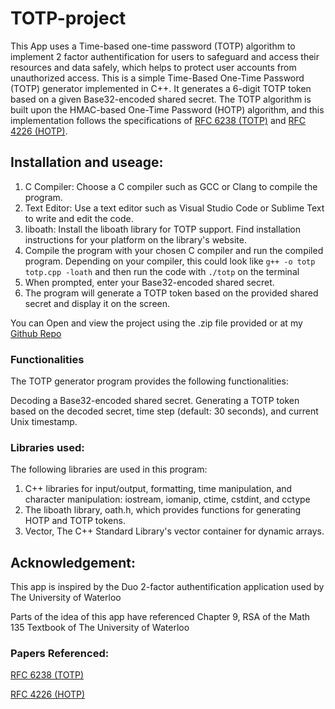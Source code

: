 # TOTP-project
This App uses a Time-based one-time password (TOTP) algorithm to implement 2 factor authentification for users to safeguard and access their resources 
and data safely, which helps to protect user accounts from unauthorized access. 
This is a simple Time-Based One-Time Password (TOTP) generator implemented in C++. 
It generates a 6-digit TOTP token based on a given Base32-encoded shared secret. 
The TOTP algorithm is built upon the HMAC-based One-Time Password (HOTP) algorithm, 
and this implementation follows the specifications of [RFC 6238 (TOTP)](https://www.rfc-editor.org/rfc/rfc6238) and [RFC 4226 (HOTP)](https://www.ietf.org/rfc/rfc4226.txt).

## Installation and useage:
1. C Compiler: Choose a C compiler such as GCC or Clang to compile the program.
2. Text Editor: Use a text editor such as Visual Studio Code or Sublime Text to write and edit the code.
3. liboath: Install the liboath library for TOTP support. Find installation instructions for your platform on the library's website.
4. Compile the program with your chosen C compiler and run the compiled program.
Depending on your compiler, this could look like `g++ -o totp totp.cpp -loath` and then run the code with `./totp` on the terminal
5. When prompted, enter your Base32-encoded shared secret.
6. The program will generate a TOTP token based on the provided shared secret and display it on the screen.

You can Open and view the project using the .zip file provided or at my [Github Repo](https://github.com/DialecticalJuche1912/TOTP-project)

### Functionalities
The TOTP generator program provides the following functionalities:

Decoding a Base32-encoded shared secret.
Generating a TOTP token based on the decoded secret, time step (default: 30 seconds), and current Unix timestamp.

### Libraries used: 
The following libraries are used in this program:

1. C++ libraries for input/output, formatting, time manipulation, and character manipulation: iostream, iomanip, ctime, cstdint, and cctype 
2. The liboath library, oath.h, which provides functions for generating HOTP and TOTP tokens.
3. Vector, The C++ Standard Library's vector container for dynamic arrays.


## Acknowledgement:

This app is inspired by the Duo 2-factor authentification application used by The University of Waterloo 

Parts of the idea of this app have referenced Chapter 9, RSA of the Math 135 Textbook of The University of Waterloo 
### Papers Referenced:
[RFC 6238 (TOTP)](https://www.rfc-editor.org/rfc/rfc6238)

[RFC 4226 (HOTP)](https://www.ietf.org/rfc/rfc4226.txt)

